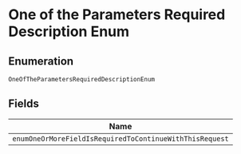 
# One of the Parameters Required Description Enum

## Enumeration

`OneOfTheParametersRequiredDescriptionEnum`

## Fields

| Name |
|  --- |
| `enumOneOrMoreFieldIsRequiredToContinueWithThisRequest` |

